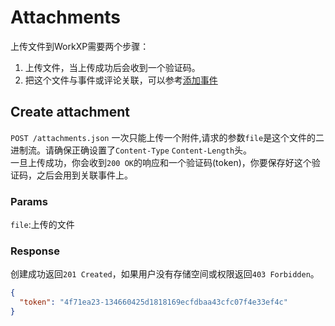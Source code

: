 # Attachments

上传文件到WorkXP需要两个步骤：  
1.  上传文件，当上传成功后会收到一个验证码。  
2.  把这个文件与事件或评论关联，可以参考[添加事件](https://github.com/yuanping/workxp-api/blob/master/sections/notes.md)

## Create attachment

`POST /attachments.json` 一次只能上传一个附件,请求的参数`file`是这个文件的二进制流。请确保正确设置了`Content-Type` `Content-Length`头。  
一旦上传成功，你会收到`200 OK`的响应和一个验证码(token)，你要保存好这个验证码，之后会用到关联事件上。  
### Params
`file`:上传的文件

### Response
创建成功返回`201 Created`，如果用户没有存储空间或权限返回`403 Forbidden`。

```json
{
  "token": "4f71ea23-134660425d1818169ecfdbaa43cfc07f4e33ef4c"
}
```





